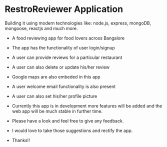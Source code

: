 # RestroReviewer Application

Building it using modern technologies like: node.js, express, mongoDB, mongoose, reactjs and much more.

- A food reviewing app for food lovers across Bangalore
- The app has the functionality of user login/signup
- A user can provide reviews for a particular restaurant
- A user can also delete or update his/her review
- Google maps are also embeded in this app
- A user welcome email functionality is also present
- A user can also set his/her profile picture

- Currently this app is in development more features will be added and the web app will be much stable in further time.
- Please have a look and feel free to give any feedback.
- I would love to take those suggestions and rectify the app.
- Thanks!!
